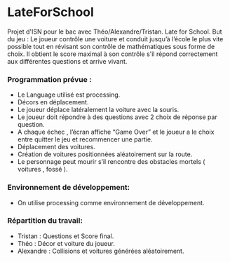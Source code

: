 # LateForSchool
Projet d'ISN pour le bac avec Théo/Alexandre/Tristan.
                      Late for School.
  But du jeu :
Le joueur contrôle une voiture et conduit jusqu’à l’école le plus vite possible tout en révisant son contrôle de mathématiques sous forme de choix. Il obtient le score maximal à son contrôle s'il répond correctement aux différentes questions et arrive vivant.

### Programmation prévue :

- Le Language utilisé est processing.
- Décors en déplacement.
- Le joueur déplace latéralement la voiture avec la souris.
- Le joueur doit répondre à des questions avec 2 choix de réponse par question.
- A chaque échec , l’écran affiche “Game Over” et le joueur a le choix entre quitter le jeu et recommencer une partie.
- Déplacement des voitures.
- Création de voitures positionnées aléatoirement sur la route.
- Le personnage peut mourir s’il rencontre des obstacles mortels ( voitures , fossé ).

### Environnement de développement:

- On utilise processing comme environnement de développement.

### Répartition du travail:

- Tristan : Questions et Score final.
- Théo : Décor et voiture du joueur.
- Alexandre : Collisions et voitures générées aléatoirement.
